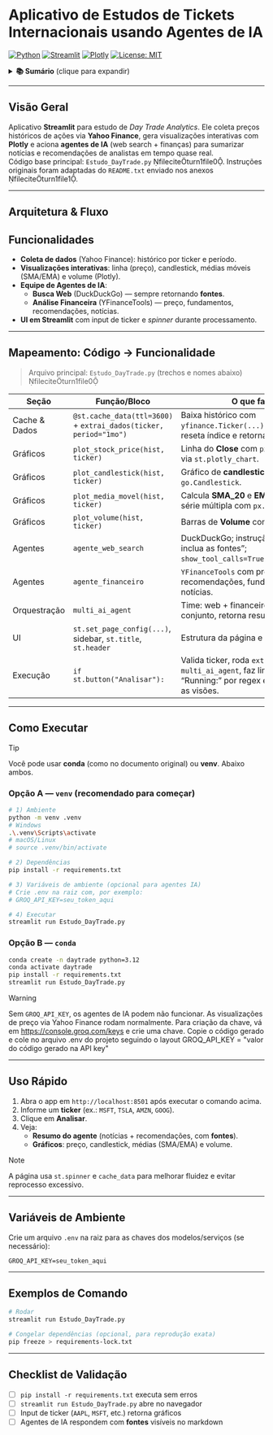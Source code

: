 # Aplicativo de Estudos de Tickets Internacionais usando Agentes de IA

[![Python](https://img.shields.io/badge/Python-3.12%2B-blue)](https://www.python.org/)
[![Streamlit](https://img.shields.io/badge/Streamlit-1.x-red)](https://streamlit.io/)
[![Plotly](https://img.shields.io/badge/Plotly-graphing-lightgrey)](https://plotly.com/)
[![License: MIT](https://img.shields.io/badge/License-MIT-yellow.svg)](LICENSE)

<details>
<summary><strong>📚 Sumário</strong> (clique para expandir)</summary>

- [Visão Geral](#visão-geral)
- [Arquitetura & Fluxo](#arquitetura--fluxo)
- [Funcionalidades](#funcionalidades)
- [Mapeamento: Código → Funcionalidade](#mapeamento-código--funcionalidade)
- [Como Executar](#como-executar)
- [Uso Rápido](#uso-rápido)
- [Variáveis de Ambiente](#variáveis-de-ambiente)
- [Exemplos de Comando](#exemplos-de-comando)
- [Checklist de Validação](#checklist-de-validação)
- [Roadmap](#roadmap)
- [FAQ](#faq)
- [Licença](#licença)
</details>

---

## Visão Geral

Aplicativo **Streamlit** para estudo de *Day Trade Analytics*. Ele coleta preços históricos de ações via **Yahoo Finance**, gera visualizações interativas com **Plotly** e aciona **agentes de IA** (web search + finanças) para sumarizar notícias e recomendações de analistas em tempo quase real.  
Código base principal: `Estudo_DayTrade.py` fileciteturn1file0. Instruções originais foram adaptadas do `README.txt` enviado nos anexos fileciteturn1file1.

---

## Arquitetura & Fluxo

## Funcionalidades

- **Coleta de dados** (Yahoo Finance): histórico por ticker e período.
- **Visualizações interativas**: linha (preço), candlestick, médias móveis (SMA/EMA) e volume (Plotly).
- **Equipe de Agentes de IA**:
  - **Busca Web** (DuckDuckGo) — sempre retornando **fontes**.
  - **Análise Financeira** (YFinanceTools) — preço, fundamentos, recomendações, notícias.
- **UI em Streamlit** com input de ticker e *spinner* durante processamento.

---

## Mapeamento: Código → Funcionalidade

> Arquivo principal: `Estudo_DayTrade.py` (trechos e nomes abaixo) fileciteturn1file0

| Seção | Função/Bloco | O que faz |
|---|---|---|
| Cache & Dados | `@st.cache_data(ttl=3600)` + `extrai_dados(ticker, period="1mo")` | Baixa histórico com `yfinance.Ticker(...).history(...)`, reseta índice e retorna `DataFrame`. |
| Gráficos | `plot_stock_price(hist, ticker)` | Linha do **Close** com `px.line`, exibe via `st.plotly_chart`. |
| Gráficos | `plot_candlestick(hist, ticker)` | Gráfico de **candlestick** com `go.Candlestick`. |
| Gráficos | `plot_media_movel(hist, ticker)` | Calcula **SMA_20** e **EMA_20**, plota série múltipla com `px.line`. |
| Gráficos | `plot_volume(hist, ticker)` | Barras de **Volume** com `px.bar`. |
| Agentes | `agente_web_search` | DuckDuckGo; instrução “Sempre inclua as fontes”; `show_tool_calls=True`. |
| Agentes | `agente_financeiro` | `YFinanceTools` com preço, recomendações, fundamentos e notícias. |
| Orquestração | `multi_ai_agent` | Time: web + financeiro, prompt conjunto, retorna resumo e fontes. |
| UI | `st.set_page_config(...)`, sidebar, `st.title`, `st.header` | Estrutura da página e instruções. |
| Execução | `if st.button("Analisar"):` | Valida ticker, roda `extrai_dados`, `multi_ai_agent`, faz limpeza de “Running:” por regex e plota todas as visões. |

---

## Como Executar

> [!TIP]
> Você pode usar **conda** (como no documento original) ou **venv**. Abaixo ambos.

### Opção A — `venv` (recomendado para começar)
```bash
# 1) Ambiente
python -m venv .venv
# Windows
.\.venv\Scripts\activate
# macOS/Linux
# source .venv/bin/activate

# 2) Dependências
pip install -r requirements.txt

# 3) Variáveis de ambiente (opcional para agentes IA)
# Crie .env na raiz com, por exemplo:
# GROQ_API_KEY=seu_token_aqui

# 4) Executar
streamlit run Estudo_DayTrade.py
```

### Opção B — `conda`
```bash
conda create -n daytrade python=3.12
conda activate daytrade
pip install -r requirements.txt
streamlit run Estudo_DayTrade.py
```

> [!WARNING]
> Sem `GROQ_API_KEY`, os agentes de IA podem não funcionar. As visualizações de preço via Yahoo Finance rodam normalmente. Para criação da chave, vá em https://console.groq.com/keys e crie uma chave. Copie o código gerado e cole no arquivo .env do projeto seguindo o layout GROQ_API_KEY = "valor do código gerado na API key"

---

## Uso Rápido

1. Abra o app em `http://localhost:8501` após executar o comando acima.
2. Informe um **ticker** (ex.: `MSFT`, `TSLA`, `AMZN`, `GOOG`).  
3. Clique em **Analisar**.
4. Veja:
   - **Resumo do agente** (notícias + recomendações, com **fontes**).
   - **Gráficos**: preço, candlestick, médias (SMA/EMA) e volume.

> [!NOTE]
> A página usa `st.spinner` e `cache_data` para melhorar fluidez e evitar reprocesso excessivo.

---

## Variáveis de Ambiente

Crie um arquivo `.env` na raiz para as chaves dos modelos/serviços (se necessário):
```env
GROQ_API_KEY=seu_token_aqui
```

---

## Exemplos de Comando

```bash
# Rodar
streamlit run Estudo_DayTrade.py

# Congelar dependências (opcional, para reprodução exata)
pip freeze > requirements-lock.txt
```

---

## Checklist de Validação

- [ ] `pip install -r requirements.txt` executa sem erros
- [ ] `streamlit run Estudo_DayTrade.py` abre no navegador
- [ ] Input de ticker (`AAPL`, `MSFT`, etc.) retorna gráficos
- [ ] Agentes de IA respondem com **fontes** visíveis no markdown
